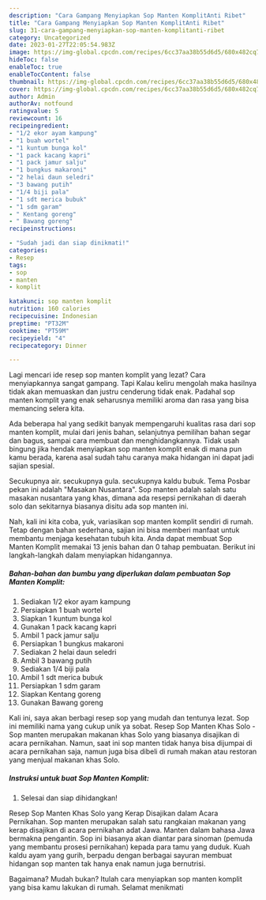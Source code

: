 ```yaml
---
description: "Cara Gampang Menyiapkan Sop Manten KomplitAnti Ribet"
title: "Cara Gampang Menyiapkan Sop Manten KomplitAnti Ribet"
slug: 31-cara-gampang-menyiapkan-sop-manten-komplitanti-ribet
category: Uncategorized
date: 2023-01-27T22:05:54.983Z
image: https://img-global.cpcdn.com/recipes/6cc37aa38b55d6d5/680x482cq70/sop-manten-komplit-foto-resep-utama.jpg
hideToc: false
enableToc: true
enableTocContent: false
thumbnail: https://img-global.cpcdn.com/recipes/6cc37aa38b55d6d5/680x482cq70/sop-manten-komplit-foto-resep-utama.jpg
cover: https://img-global.cpcdn.com/recipes/6cc37aa38b55d6d5/680x482cq70/sop-manten-komplit-foto-resep-utama.jpg
author: Admin
authorAv: notfound
ratingvalue: 5
reviewcount: 16
recipeingredient:
- "1/2 ekor ayam kampung"
- "1 buah wortel"
- "1 kuntum bunga kol"
- "1 pack kacang kapri"
- "1 pack jamur salju"
- "1 bungkus makaroni"
- "2 helai daun seledri"
- "3 bawang putih"
- "1/4 biji pala"
- "1 sdt merica bubuk"
- "1 sdm garam"
- " Kentang goreng"
- " Bawang goreng"
recipeinstructions:

- "Sudah jadi dan siap dinikmati!"
categories:
- Resep
tags:
- sop
- manten
- komplit

katakunci: sop manten komplit 
nutrition: 160 calories
recipecuisine: Indonesian
preptime: "PT32M"
cooktime: "PT59M"
recipeyield: "4"
recipecategory: Dinner

---
```



Lagi mencari ide resep sop manten komplit yang lezat? Cara menyiapkannya sangat gampang. Tapi Kalau keliru mengolah maka hasilnya tidak akan memuaskan dan justru cenderung tidak enak. Padahal sop manten komplit yang enak seharusnya memiliki aroma dan rasa yang bisa memancing selera kita.


Ada beberapa hal yang sedikit banyak mempengaruhi kualitas rasa dari sop manten komplit, mulai dari jenis bahan, selanjutnya pemilihan bahan segar dan bagus, sampai cara membuat dan menghidangkannya. Tidak usah bingung jika hendak menyiapkan sop manten komplit enak di mana pun kamu berada, karena asal sudah tahu caranya maka hidangan ini dapat jadi sajian spesial.

Secukupnya air. secukupnya gula. secukupnya kaldu bubuk. Tema Posbar pekan ini adalah &#34;Masakan Nusantara&#34;. Sop manten adalah salah satu masakan nusantara yang khas, dimana ada resepsi pernikahan di daerah solo dan sekitarnya biasanya disitu ada sop manten ini.


Nah, kali ini kita coba, yuk, variasikan sop manten komplit sendiri di rumah. Tetap dengan bahan sederhana, sajian ini bisa memberi manfaat untuk membantu menjaga kesehatan tubuh kita. Anda dapat membuat Sop Manten Komplit memakai 13 jenis bahan dan 0 tahap pembuatan. Berikut ini langkah-langkah dalam menyiapkan hidangannya.

<!--inarticleads1-->

##### Bahan-bahan dan bumbu yang diperlukan dalam pembuatan Sop Manten Komplit:

1. Sediakan 1/2 ekor ayam kampung
1. Persiapkan 1 buah wortel
1. Siapkan 1 kuntum bunga kol
1. Gunakan 1 pack kacang kapri
1. Ambil 1 pack jamur salju
1. Persiapkan 1 bungkus makaroni
1. Sediakan 2 helai daun seledri
1. Ambil 3 bawang putih
1. Sediakan 1/4 biji pala
1. Ambil 1 sdt merica bubuk
1. Persiapkan 1 sdm garam
1. Siapkan  Kentang goreng
1. Gunakan  Bawang goreng


Kali ini, saya akan berbagi resep sop yang mudah dan tentunya lezat. Sop ini memiliki nama yang cukup unik ya sobat. Resep Sop Manten Khas Solo - Sop manten merupakan makanan khas Solo yang biasanya disajikan di acara pernikahan. Namun, saat ini sop manten tidak hanya bisa dijumpai di acara pernikahan saja, namun juga bisa dibeli di rumah makan atau restoran yang menjual makanan khas Solo. 

<!--inarticleads2-->

##### Instruksi untuk buat Sop Manten Komplit:


1. Selesai dan siap dihidangkan!

Resep Sop Manten Khas Solo yang Kerap Disajikan dalam Acara Pernikahan. Sop manten merupakan salah satu rangkaian makanan yang kerap disajikan di acara pernikahan adat Jawa. Manten dalam bahasa Jawa bermakna pengantin. Sop ini biasanya akan diantar para sinoman (pemuda yang membantu prosesi pernikahan) kepada para tamu yang duduk. Kuah kaldu ayam yang gurih, berpadu dengan berbagai sayuran membuat hidangan sop manten tak hanya enak namun juga bernutrisi. 

Bagaimana? Mudah bukan? Itulah cara menyiapkan sop manten komplit yang bisa kamu lakukan di rumah. Selamat menikmati

